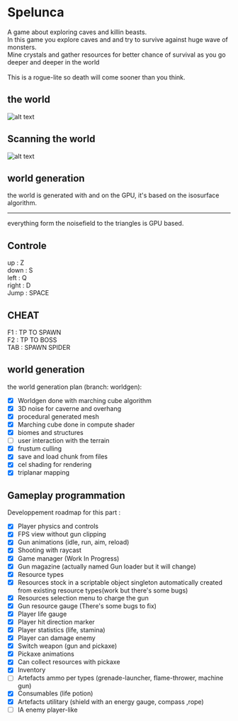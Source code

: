 
# Spelunca
A game about exploring caves and killin beasts.<br> 
In this game you explore caves and and try to survive against huge wave of monsters.<br>
Mine crystals and gather resources for better chance of survival as you go deeper and deeper in the world<br>
<br>
This is a rogue-lite so death will come sooner than you think. <br>

## the world
![alt text](https://i.imgur.com/5qeS6dq.png)

## Scanning the world
![alt text](https://i.imgur.com/3zp8zKy.gif)
## world generation

the world is generated with and on the GPU, it's based on the isosurface algorithm.<hr>
everything form the noisefield to the triangles is GPU based.

## Controle
up      : Z<br>
down    : S<br>
left    : Q<br>
right   : D<br>
Jump    : SPACE<br>

## CHEAT
F1 : TP TO SPAWN<br>
F2 : TP TO BOSS<br>
TAB : SPAWN SPIDER<br>

## world generation
the world generation plan (branch: worldgen):

- [x] Worldgen done with marching cube algorithm
- [x] 3D noise for caverne and overhang
- [x] procedural generated mesh
- [x] Marching cube done in compute shader
- [x] biomes and structures
- [ ] user interaction with the terrain
- [x] frustum culling
- [x] save and load chunk from files
- [x] cel shading for rendering
- [x] triplanar mapping

## Gameplay programmation
Developpement roadmap for this part :
- [x] Player physics and controls
- [x] FPS view without gun clipping
- [x] Gun animations (idle, run, aim, reload)
- [x] Shooting with raycast
- [x] Game manager (Work In Progress)
- [x] Gun magazine (actually named Gun loader but it will change)
- [x] Resource types
- [X] Resources stock in a scriptable object singleton automatically created from existing resource types(work but there's some bugs)
- [X] Resources selection menu to charge the gun
- [x] Gun resource gauge (There's some bugs to fix)
- [x] Player life gauge
- [x] Player hit direction marker
- [x] Player statistics (life, stamina)
- [x] Player can damage enemy
- [x] Switch weapon (gun and pickaxe)
- [X] Pickaxe animations
- [X] Can collect resources with pickaxe
- [X] Inventory
- [ ] Artefacts ammo per types (grenade-launcher, flame-thrower, machine gun)
- [X] Consumables (life potion)
- [X] Artefacts utilitary (shield with an energy gauge, compass ,rope)
- [ ] IA enemy player-like
